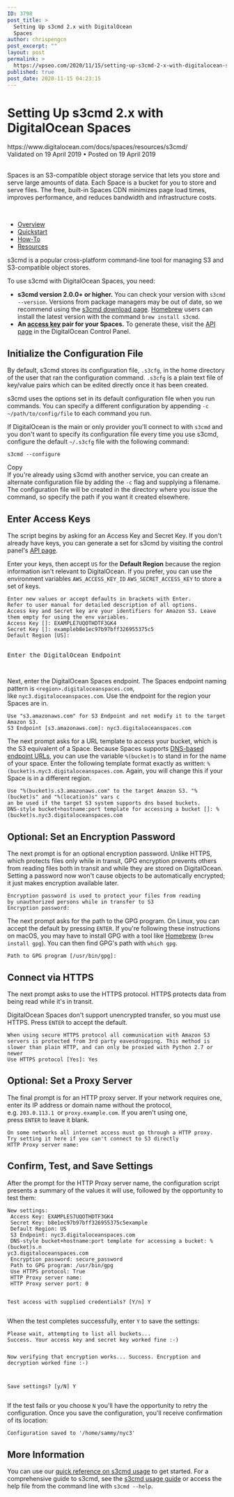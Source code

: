 ```yaml
---
ID: 3798
post_title: >
  Setting Up s3cmd 2.x with DigitalOcean
  Spaces
author: chrispengcn
post_excerpt: ""
layout: post
permalink: >
  https://vpseo.com/2020/11/15/setting-up-s3cmd-2-x-with-digitalocean-spaces/
published: true
post_date: 2020-11-15 04:23:15
---
```

<h1>Setting Up s3cmd 2.x with DigitalOcean Spaces</h1>
https://www.digitalocean.com/docs/spaces/resources/s3cmd/
<div class="article-meta article-meta--header">Validated on 19 April 2019 • Posted on 19 April 2019</div>
&nbsp;

Spaces is an S3-compatible object storage service that lets you store and serve large amounts of data. Each Space is a bucket for you to store and serve files. The free, built-in Spaces CDN minimizes page load times, improves performance, and reduces bandwidth and infrastructure costs.

&nbsp;

<nav class="section-nav">
<ul>
 	<li><a href="https://www.digitalocean.com/docs/spaces/">Overview</a></li>
 	<li><a href="https://www.digitalocean.com/docs/spaces/quickstart/">Quickstart</a></li>
 	<li><a href="https://www.digitalocean.com/docs/spaces/how-to/">How-To</a></li>
 	<li class="current"><a href="https://www.digitalocean.com/docs/spaces/resources/">Resources</a></li>
</ul>
</nav>s3cmd is a popular cross-platform command-line tool for managing S3 and S3-compatible object stores.

To use s3cmd with DigitalOcean Spaces, you need:
<ul>
 	<li><strong>s3cmd version 2.0.0+ or higher.</strong> You can check your version with <code>s3cmd --version</code>. Versions from package managers may be out of date, so we recommend using the <a href="http://s3tools.org/download">s3cmd download page</a>. <a href="https://brew.sh/">Homebrew</a> users can install the latest version with the command <code>brew install s3cmd</code>.</li>
 	<li><strong>An <a href="https://www.digitalocean.com/docs/spaces/how-to/manage-access/#access-keys">access key</a> pair for your Spaces.</strong> To generate these, visit the <a href="https://cloud.digitalocean.com/settings/api/tokens">API page</a> in the DigitalOcean Control Panel.</li>
</ul>
<h2 id="initialize-the-configuration-file">Initialize the Configuration File<i class="fa fa-link fa-lg"></i></h2>
By default, s3cmd stores its configuration file, <code>.s3cfg</code>, in the home directory of the user that ran the configuration command. <code>.s3cfg</code> is a plain text file of key/value pairs which can be edited directly once it has been created.

s3cmd uses the options set in its default configuration file when you run commands. You can specify a different configuration by appending <code>-c ~/path/to/config/file</code> to each command you run.

If DigitalOcean is the main or only provider you'll connect to with <code>s3cmd</code> and you don't want to specify its configuration file every time you use s3cmd, configure the default <code>~/.s3cfg</code> file with the following command:
<div class="code-toolbar">
<pre class=" language-text"><code class=" language-text">s3cmd --configure</code></pre>
<div class="toolbar">
<div class="toolbar-item"><a>Copy</a></div>
</div>
</div>
If you're already using s3cmd with another service, you can create an alternate configuration file by adding the <code>-c</code> flag and supplying a filename. The configuration file will be created in the directory where you issue the command, so specify the path if you want it created elsewhere.
<h2 id="enter-access-keys">Enter Access Keys<i class="fa fa-link fa-lg"></i></h2>
The script begins by asking for an Access Key and Secret Key. If you don't already have keys, you can generate a set for s3cmd by visiting the control panel's <a href="https://cloud.digitalocean.com/settings/api/tokens">API page</a>.

Enter your keys, then accept <code>US</code> for the <strong>Default Region</strong> because the region information isn't relevant to DigitalOcean. If you prefer, you can use the environment variables <code>AWS_ACCESS_KEY_ID</code> <code>AWS_SECRET_ACCESS_KEY</code> to store a set of keys.
<div class="code-toolbar">
<pre class=" language-text" data-line="4,5"><code class=" language-text">Enter new values or accept defaults in brackets with Enter.
Refer to user manual for detailed description of all options.
Access key and Secret key are your identifiers for Amazon S3. Leave them empty for using the env variables.
Access Key []: EXAMPLE7UQOTHDTF3GK4
Secret Key []: exampleb8e1ec97b97bff326955375c5
Default Region [US]:</code>

Enter the DigitalOcean Endpoint</pre>
</div>
<h2 id="enter-the-digitalocean-endpoint"></h2>
Next, enter the DigitalOcean Spaces endpoint. The Spaces endpoint naming pattern is <code>&lt;region&gt;.digitaloceanspaces.com</code>, like <code>nyc3.digitaloceanspaces.com</code>. Use the endpoint for the region your Spaces are in.
<div class="code-toolbar">
<pre class=" language-text" data-line="2"><code class=" language-text">Use "s3.amazonaws.com" for S3 Endpoint and not modify it to the target Amazon S3.
S3 Endpoint [s3.amazonaws.com]: nyc3.digitaloceanspaces.com</code></pre>
</div>
The next prompt asks for a URL template to access your bucket, which is the S3 equivalent of a Space. Because Spaces supports <a href="https://www.digitalocean.com/docs/spaces/#features">DNS-based endpoint URLs</a>, you can use the variable <code>%(bucket)s</code> to stand in for the name of your space. Enter the following template format exactly as written: <code>%(bucket)s.nyc3.digitaloceanspaces.com</code>. Again, you will change this if your Space is in a different region.
<div class="code-toolbar">
<pre class=" language-text" data-line="3"><code class=" language-text">Use "%(bucket)s.s3.amazonaws.com" to the target Amazon S3. "%(bucket)s" and "%(location)s" vars c
an be used if the target S3 system supports dns based buckets.
DNS-style bucket+hostname:port template for accessing a bucket []: %(bucket)s.nyc3.digitaloceanspaces.com</code></pre>
</div>
<h2 id="optional-set-an-encryption-password">Optional: Set an Encryption Password<i class="fa fa-link fa-lg"></i></h2>
The next prompt is for an optional encryption password. Unlike HTTPS, which protects files only while in transit, GPG encryption prevents others from reading files both in transit and while they are stored on DigitalOcean. Setting a password now won't cause objects to be automatically encrypted; it just makes encryption available later.
<div class="code-toolbar">
<pre class=" language-text" data-line="3"><code class=" language-text">Encryption password is used to protect your files from reading
by unauthorized persons while in transfer to S3
Encryption password:</code></pre>
</div>
The next prompt asks for the path to the GPG program. On Linux, you can accept the default by pressing <code>ENTER</code>. If you're following these instructions on macOS, you may have to install GPG with a tool like <a href="https://brew.sh/">Homebrew</a> (<code>brew install gpg</code>). You can then find GPG's path with <code>which gpg</code>.
<div class="code-toolbar">
<pre class=" language-text" data-line="1"><code class=" language-text">Path to GPG program [/usr/bin/gpg]:</code></pre>
</div>
<h2 id="connect-via-https">Connect via HTTPS<i class="fa fa-link fa-lg"></i></h2>
The next prompt asks to use the HTTPS protocol. HTTPS protects data from being read while it's in transit.

DigitalOcean Spaces don't support unencrypted transfer, so you must use HTTPS. Press <code>ENTER</code> to accept the default.
<div class="code-toolbar">
<pre class=" language-text" data-line="4"><code class=" language-text">When using secure HTTPS protocol all communication with Amazon S3
servers is protected from 3rd party eavesdropping. This method is
slower than plain HTTP, and can only be proxied with Python 2.7 or newer
Use HTTPS protocol [Yes]: Yes</code></pre>
</div>
<h2 id="optional-set-a-proxy-server">Optional: Set a Proxy Server<i class="fa fa-link fa-lg"></i></h2>
The final prompt is for an HTTP proxy server. If your network requires one, enter its IP address or domain name without the protocol, e.g. <code>203.0.113.1 </code>or <code>proxy.example.com</code>. If you aren't using one, press <code>ENTER</code> to leave it blank.
<div class="code-toolbar">
<pre class=" language-text" data-line="3"><code class=" language-text">On some networks all internet access must go through a HTTP proxy.
Try setting it here if you can't connect to S3 directly
HTTP Proxy server name:</code></pre>
</div>
<h2 id="confirm-test-and-save-settings">Confirm, Test, and Save Settings<i class="fa fa-link fa-lg"></i></h2>
After the prompt for the HTTP Proxy server name, the configuration script presents a summary of the values it will use, followed by the opportunity to test them:
<div class="code-toolbar">
<pre class=" language-text" data-line="14"><code class=" language-text">New settings:
 Access Key: EXAMPLES7UQOTHDTF3GK4
 Secret Key: b8e1ec97b97bff326955375c5example
 Default Region: US
 S3 Endpoint: nyc3.digitaloceanspaces.com
 DNS-style bucket+hostname:port template for accessing a bucket: %(bucket)s.n
yc3.digitaloceanspaces.com
 Encryption password: secure_password
 Path to GPG program: /usr/bin/gpg
 Use HTTPS protocol: True
 HTTP Proxy server name:
 HTTP Proxy server port: 0

Test access with supplied credentials? [Y/n] Y</code></pre>
<div class=" line-highlight" aria-hidden="true" data-range="14" data-start="14"></div>
</div>
When the test completes successfully, enter <code>Y</code> to save the settings:
<div class="code-toolbar">
<pre class=" language-text" data-line="7"><code class=" language-text">Please wait, attempting to list all buckets...
Success. Your access key and secret key worked fine :-)

Now verifying that encryption works...
Success. Encryption and decryption worked fine :-)

Save settings? [y/N] Y</code></pre>
<div class=" line-highlight" aria-hidden="true" data-range="7" data-start="7"></div>
</div>
If the test fails or you choose <code>N</code> you'll have the opportunity to retry the configuration. Once you save the configuration, you'll receive confirmation of its location:
<div class="code-toolbar">
<pre class=" language-text"><code class=" language-text">Configuration saved to '/home/sammy/nyc3'</code></pre>
</div>
<h2 id="more-information">More Information<i class="fa fa-link fa-lg"></i></h2>
You can use our <a href="https://www.digitalocean.com/docs/spaces/resources/s3cmd-usage/">quick reference on s3cmd usage</a> to get started. For a comprehensive guide to s3cmd, see the <a href="http://s3tools.org/usage">s3cmd usage guide</a> or access the help file from the command line with <code>s3cmd --help</code>.